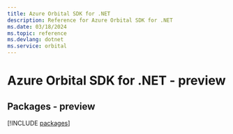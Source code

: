 ```yaml
---
title: Azure Orbital SDK for .NET
description: Reference for Azure Orbital SDK for .NET
ms.date: 03/18/2024
ms.topic: reference
ms.devlang: dotnet
ms.service: orbital
---
```

# Azure Orbital SDK for .NET - preview
## Packages - preview
[!INCLUDE [packages](orbital-index.md)]